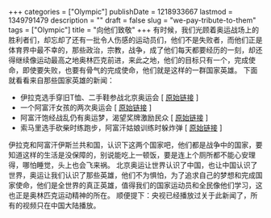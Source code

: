 +++
categories = ["Olympic"]
publishDate = 1218933667
lastmod = 1349791479
description = ""
draft = false
slug = "we-pay-tribute-to-them"
tags = ["Olympic"]
title = "向他们致敬"
+++
有时候，我们光顾着奥运战场上的胜利者们，却忘却了还有一批令人伤感的运动员们，他们不是失败者，而他们正是体育界中最不幸的，那些政治，宗教，战争，成了他们每天都要经历的一刻，却还得继续像运动最高之地奥林匹克前进，来此之地，他们的目标只有一个，完成使命，即使要失败，也要有骨气的完成使命，他们就是这样的一群国家英雄。 下面就看看来自那些国家英雄的新闻：

 * 伊拉克选手穿旧T恤、二手鞋参战北京奥运会 [ [原始链接](http://www.chinanews.com.cn/olympic/news/2008/08-16/1350177.shtml) ]
 * 一个阿富汗女孩的两次奥运会 [ [原始链接](http://bjyouth.ynet.com/article.jsp?oid=42186588&pageno=1) ]
 * 阿富汗饱经战乱仍有奥运梦，渴望奖牌激励民众 [ [原始链接](http://2008.cn.yahoo.com/08-07-/355/2ago1.html) ]
 * 索马里选手砍柴时练跑步，阿富汗姑娘训练时躲炸弹 [ [原始链接](http://www.qh.xinhuanet.com/2008-08/14/content_14118294.htm) ]

伊拉克和阿富汗伊斯兰共和国，认识下这两个国家吧，他们都是战争中的国家，要知道这样的生活是没保障的，别说能吃上一顿饭，要是连上个厕所都不能心安理得，哪怕睡觉，头上也会飞来祸。 北京奥运让世界认识了中国，也让中国认识了世界，奥运让我们认识了那些英雄，他们不为惧怕，为了追求自己的梦想和完成国家使命，他们是全世界的真正英雄，值得我们的国家运动员和全民像他们学习，这也正是奥林匹克运动精神的所在。 顺便提下：央视已经播放过关于此新闻了，所有的视频只在中国大陆播放。